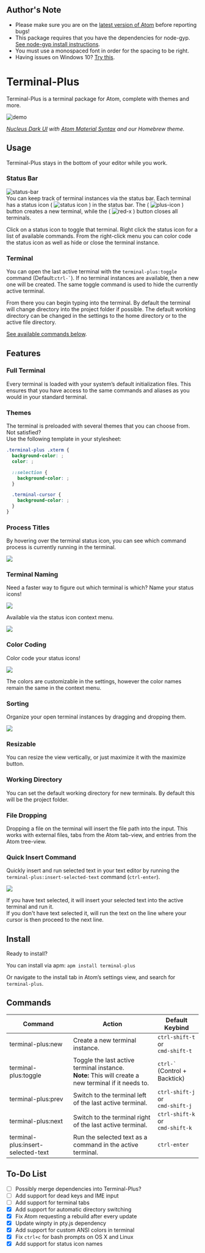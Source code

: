 ## Author's Note
* Please make sure you are on the [latest version of Atom](https://atom.io/releases) before reporting bugs!
* This package requires that you have the dependencies for node-gyp.  
[See node-gyp install instructions](https://github.com/nodejs/node-gyp#installation).  
* You must use a monospaced font in order for the spacing to be right.
* Having issues on Windows 10? [Try this](https://github.com/jeremyramin/terminal-plus/issues/15#issuecomment-144618245).

# Terminal-Plus
Terminal-Plus is a terminal package for Atom, complete with themes and more.  

![demo](https://github.com/jeremyramin/terminal-plus/raw/master/resources/demo.gif)

*[Nucleus Dark UI](https://atom.io/themes/nucleus-dark-ui) with [Atom Material Syntax](https://atom.io/themes/atom-material-syntax) and our Homebrew theme.*

## Usage
Terminal-Plus stays in the bottom of your editor while you work.

### Status Bar
![status-bar](https://github.com/jeremyramin/terminal-plus/raw/master/resources/status-bar.png)  
You can keep track of terminal instances via the status bar. Each terminal has a status icon ( ![status icon](https://github.com/jeremyramin/terminal-plus/raw/master/resources/status-icon.png) ) in the status bar. The ( ![plus-icon](https://github.com/jeremyramin/terminal-plus/raw/master/resources/plus-icon.png) ) button creates a new terminal, while the ( ![red-x](https://github.com/jeremyramin/terminal-plus/raw/master/resources/red-x.png) ) button closes all terminals.

Click on a status icon to toggle that terminal. Right click the status icon for a list of available commands. From the right-click menu you can color code the status icon as well as hide or close the terminal instance.

### Terminal
You can open the last active terminal with the `terminal-plus:toggle` command (Default:`` ctrl-` ``).  If no terminal instances are available, then a new one will be created. The same toggle command is used to hide the currently active terminal.

From there you can begin typing into the terminal. By default the terminal will change directory into the project folder if possible. The default working directory can be changed in the settings to the home directory or to the active file directory.

[See available commands below](#commands).

## Features

### Full Terminal
Every terminal is loaded with your system’s default initialization files. This ensures that you have access to the same commands and aliases as you would in your standard terminal.

### Themes
The terminal is preloaded with several themes that you can choose from. Not satisfied?  
Use the following template in your stylesheet:
```css
.terminal-plus .xterm {
  background-color: ;
  color: ;

  ::selection {
    background-color: ;
  }

  .terminal-cursor {
    background-color: ;
  }
}
```

### Process Titles
By hovering over the terminal status icon, you can see which command process is currently running in the terminal.

![](https://github.com/jeremyramin/terminal-plus/raw/master/resources/terminal_title.png)

### Terminal Naming
Need a faster way to figure out which terminal is which? Name your status icons!

![](https://github.com/jeremyramin/terminal-plus/raw/master/resources/status-icon_rename.png)

Available via the status icon context menu.

![](https://github.com/jeremyramin/terminal-plus/raw/master/resources/status-icon_rename-dialog.png)

### Color Coding
Color code your status icons!

![](https://github.com/jeremyramin/terminal-plus/raw/master/resources/status-icon_color_coding.png)

The colors are customizable in the settings, however the color names remain the same in the context menu.

### Sorting
Organize your open terminal instances by dragging and dropping them.

![](https://github.com/jeremyramin/terminal-plus/raw/master/resources/sorting.gif)

### Resizable
You can resize the view vertically, or just maximize it with the maximize button.

### Working Directory
You can set the default working directory for new terminals. By default this will be the project folder.

### File Dropping
Dropping a file on the terminal will insert the file path into the input. This works with external files, tabs from the Atom tab-view, and entries from the Atom tree-view.

### Quick Insert Command
Quickly insert and run selected text in your text editor by running the `terminal-plus:insert-selected-text` command (`ctrl-enter`).

![](https://github.com/jeremyramin/terminal-plus/raw/master/resources/insert_selected_text.gif)

If you have text selected, it will insert your selected text into the active terminal and run it.  
If you don't have text selected it, will run the text on the line where your cursor is then proceed to the next line.

## Install
Ready to install?

You can install via apm: `apm install terminal-plus`

Or navigate to the install tab in Atom’s settings view, and search for `terminal-plus`.

## Commands
| Command | Action | Default Keybind |
|---------|--------|-----------------|
| terminal-plus:new | Create a new terminal instance. | `ctrl-shift-t` or<br>`cmd-shift-t` |
| terminal-plus:toggle | Toggle the last active terminal instance.<br>**Note:** This will create a new terminal if it needs to. | `` ctrl-` ``<br>(Control + Backtick) |
| terminal-plus:prev | Switch to the terminal left of the last active terminal. | `ctrl-shift-j` or<br>`cmd-shift-j` |
| terminal-plus:next | Switch to the terminal right of the last active terminal. | `ctrl-shift-k` or<br>`cmd-shift-k` |
| terminal-plus:insert-selected-text | Run the selected text as a command in the active terminal. | `ctrl-enter` |

## To-Do List
- [ ] Possibly merge dependencies into Terminal-Plus?
- [ ] Add support for dead keys and IME input
- [ ] Add support for terminal tabs
- [x] Add support for automatic directory switching
- [x] Fix Atom requesting a rebuild after every update
- [x] Update winpty in pty.js dependency
- [x] Add support for custom ANSI colors in terminal
- [x] Fix `ctrl+c` for bash prompts on OS X and Linux
- [x] Add support for status icon names
